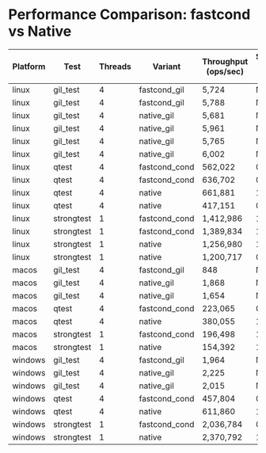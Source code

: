 # Performance Comparison: fastcond vs Native

| Platform | Test | Threads | Variant | Throughput (ops/sec) | Speedup vs Native |
|----------|------|---------|---------|---------------------|-------------------|
| linux | gil_test | 4 | fastcond_gil | 5,724 | N/A |
| linux | gil_test | 4 | fastcond_gil | 5,788 | N/A |
| linux | gil_test | 4 | native_gil | 5,681 | N/A |
| linux | gil_test | 4 | native_gil | 5,961 | N/A |
| linux | gil_test | 4 | native_gil | 5,765 | N/A |
| linux | gil_test | 4 | native_gil | 6,002 | N/A |
| linux | qtest | 4 | fastcond_cond | 562,022 | 0.85x |
| linux | qtest | 4 | fastcond_cond | 636,702 | 0.96x |
| linux | qtest | 4 | native | 661,881 | 1.00x |
| linux | qtest | 4 | native | 417,151 | 0.63x |
| linux | strongtest | 1 | fastcond_cond | 1,412,986 | 1.12x |
| linux | strongtest | 1 | fastcond_cond | 1,389,834 | 1.11x |
| linux | strongtest | 1 | native | 1,256,980 | 1.00x |
| linux | strongtest | 1 | native | 1,200,717 | 0.96x |
| macos | gil_test | 4 | fastcond_gil | 848 | N/A |
| macos | gil_test | 4 | native_gil | 1,868 | N/A |
| macos | gil_test | 4 | native_gil | 1,654 | N/A |
| macos | qtest | 4 | fastcond_cond | 223,065 | 0.59x |
| macos | qtest | 4 | native | 380,055 | 1.00x |
| macos | strongtest | 1 | fastcond_cond | 196,498 | 1.27x |
| macos | strongtest | 1 | native | 154,392 | 1.00x |
| windows | gil_test | 4 | fastcond_gil | 1,964 | N/A |
| windows | gil_test | 4 | native_gil | 2,225 | N/A |
| windows | gil_test | 4 | native_gil | 2,015 | N/A |
| windows | qtest | 4 | fastcond_cond | 457,804 | 0.75x |
| windows | qtest | 4 | native | 611,860 | 1.00x |
| windows | strongtest | 1 | fastcond_cond | 2,036,784 | 0.86x |
| windows | strongtest | 1 | native | 2,370,792 | 1.00x |